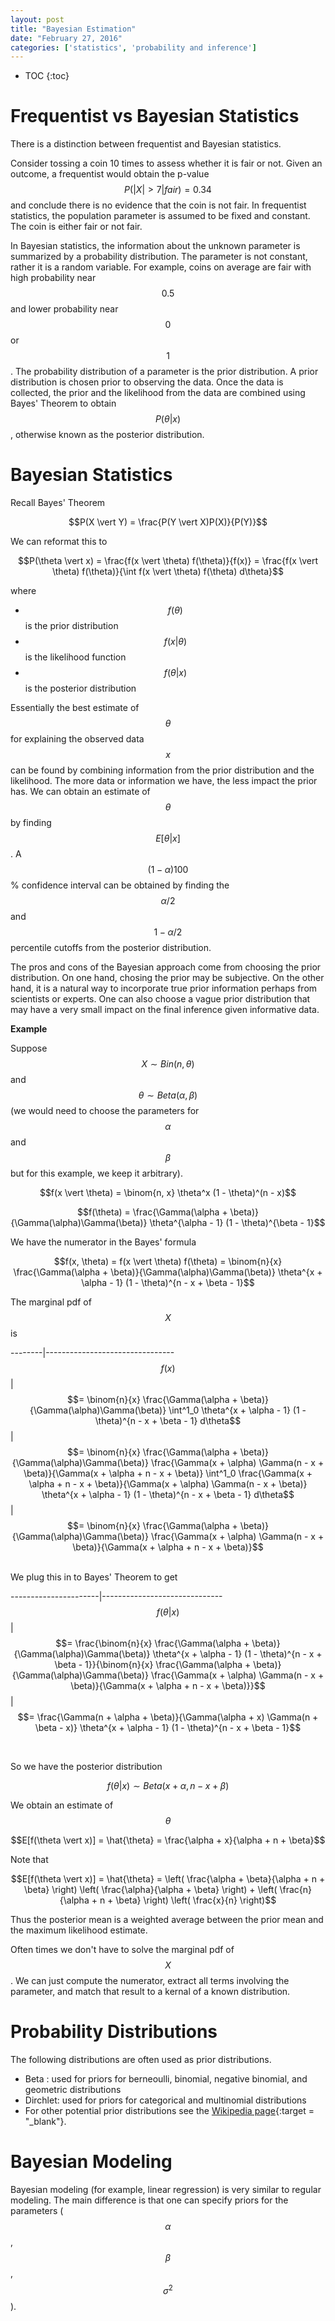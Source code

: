 ```yaml
---
layout: post
title: "Bayesian Estimation"
date: "February 27, 2016"
categories: ['statistics', 'probability and inference']
---
```


* TOC
{:toc}



# Frequentist vs Bayesian Statistics

There is a distinction between frequentist and Bayesian statistics. 

Consider tossing a coin 10 times to assess whether it is fair or not. Given an outcome, a frequentist would obtain the p-value $$P(\vert X \vert > 7 \vert fair) = 0.34$$ and conclude there is no evidence that the coin is not fair. In frequentist statistics, the population parameter is assumed to be fixed and constant. The coin is either fair or not fair. 

In Bayesian statistics, the information about the unknown parameter is summarized by a probability distribution. The parameter is not constant, rather it is a random variable. For example, coins on average are fair with high probability near $$0.5$$ and lower probability near $$0$$ or $$1$$. The probability distribution of a parameter is the prior distribution. A prior distribution is chosen prior to observing the data. Once the data is collected, the prior and the likelihood from the data are combined using Bayes' Theorem to obtain $$P(\theta \vert x)$$, otherwise known as the posterior distribution. 

# Bayesian Statistics

Recall Bayes' Theorem

$$P(X \vert Y) = \frac{P(Y \vert X)P(X)}{P(Y)}$$

We can reformat this to 

$$P(\theta \vert x) = \frac{f(x \vert \theta) f(\theta)}{f(x)} = \frac{f(x \vert \theta) f(\theta)}{\int f(x \vert \theta) f(\theta) d\theta}$$

where 

* $$f(\theta)$$ is the prior distribution
* $$f(x \vert \theta)$$ is the likelihood function
* $$f(\theta \vert x)$$ is the posterior distribution

Essentially the best estimate of $$\theta$$ for explaining the observed data $$x$$ can be found by combining information from the prior distribution and the likelihood. The more data or information we have, the less impact the prior has. We can obtain an estimate of $$\theta$$ by finding $$E[\theta \vert x]$$. A $$(1 - \alpha)100$$% confidence interval can be obtained by finding the $$\alpha/2$$ and $$1 - \alpha/2$$ percentile cutoffs from the posterior distribution. 

The pros and cons of the Bayesian approach come from choosing the prior distribution. On one hand, chosing the prior may be subjective. On the other hand, it is a natural way to incorporate true prior information perhaps from scientists or experts. One can also choose a vague prior distribution that may have a very small impact on the final inference given informative data. 

**Example**

Suppose $$X \sim Bin(n, \theta)$$ and $$\theta \sim Beta(\alpha, \beta)$$ (we would need to choose the parameters for $$\alpha$$ and $$\beta$$ but for this example, we keep it arbitrary).

$$f(x \vert \theta) = \binom{n, x} \theta^x (1 - \theta)^(n - x)$$

$$f(\theta) = \frac{\Gamma(\alpha + \beta)}{\Gamma(\alpha)\Gamma(\beta)} \theta^{\alpha - 1} (1 - \theta)^{\beta - 1}$$

We have the numerator in the Bayes' formula

$$f(x, \theta) = f(x \vert \theta) f(\theta) = \binom{n}{x} \frac{\Gamma(\alpha + \beta)}{\Gamma(\alpha)\Gamma(\beta)} \theta^{x + \alpha - 1} (1 - \theta)^{n - x + \beta - 1}$$

The marginal pdf of $$X$$ is

--------|--------------------------------
$$f(x)$$| $$= \binom{n}{x} \frac{\Gamma(\alpha + \beta)}{\Gamma(\alpha)\Gamma(\beta)} \int^1_0 \theta^{x + \alpha - 1} (1 - \theta)^{n - x + \beta - 1} d\theta$$
        | $$= \binom{n}{x} \frac{\Gamma(\alpha + \beta)}{\Gamma(\alpha)\Gamma(\beta)} \frac{\Gamma(x + \alpha) \Gamma(n - x + \beta)}{\Gamma(x + \alpha + n - x + \beta)} \int^1_0 \frac{\Gamma(x + \alpha + n - x + \beta)}{\Gamma(x + \alpha) \Gamma(n - x + \beta)} \theta^{x + \alpha - 1} (1 - \theta)^{n - x + \beta - 1} d\theta$$
        | $$= \binom{n}{x} \frac{\Gamma(\alpha + \beta)}{\Gamma(\alpha)\Gamma(\beta)} \frac{\Gamma(x + \alpha) \Gamma(n - x + \beta)}{\Gamma(x + \alpha + n - x + \beta)}$$
        
<br>
We plug this in to Bayes' Theorem to get

----------------------|------------------------------
$$f(\theta \vert x)$$ | $$= \frac{\binom{n}{x} \frac{\Gamma(\alpha + \beta)}{\Gamma(\alpha)\Gamma(\beta)} \theta^{x + \alpha - 1} (1 - \theta)^{n - x + \beta - 1}}{\binom{n}{x} \frac{\Gamma(\alpha + \beta)}{\Gamma(\alpha)\Gamma(\beta)} \frac{\Gamma(x + \alpha) \Gamma(n - x + \beta)}{\Gamma(x + \alpha + n - x + \beta)}}$$
                      | $$= \frac{\Gamma(n + \alpha + \beta)}{\Gamma(\alpha + x) \Gamma(n + \beta - x)} \theta^{x + \alpha - 1} (1 - \theta)^{n - x + \beta - 1}$$

<br>

So we have the posterior distribution 

$$f(\theta \vert x) \sim Beta(x + \alpha, n - x + \beta)$$

We obtain an estimate of $$\theta$$

$$E[f(\theta \vert x)] = \hat{\theta} = \frac{\alpha + x}{\alpha + n + \beta}$$

Note that 

$$E[f(\theta \vert x)] = \hat{\theta} = \left( \frac{\alpha + \beta}{\alpha + n + \beta} \right) \left( \frac{\alpha}{\alpha + \beta} \right) + \left( \frac{n}{\alpha + n + \beta} \right) \left( \frac{x}{n} \right)$$

Thus the posterior mean is a weighted average between the prior mean and the maximum likelihood estimate.

Often times we don't have to solve the marginal pdf of $$X$$. We can just compute the numerator, extract all terms involving the parameter, and match that result to a kernal of a known distribution. 

# Probability Distributions

The following distributions are often used as prior distributions. 

* Beta : used for priors for berneoulli, binomial, negative binomial, and geometric distributions
* Dirchlet: used for priors for categorical and multinomial distributions
* For other potential prior distributions see the [Wikipedia page][conjugate_priors_link]{:target = "_blank"}. 


# Bayesian Modeling

Bayesian modeling (for example, linear regression) is very similar to regular modeling. The main difference is that one can specify priors for the parameters ($$\alpha$$, $$\beta$$, $$\sigma^2$$).

[conjugate_priors_link]: https://en.wikipedia.org/wiki/Conjugate_prior#Table_of_conjugate_distributions


